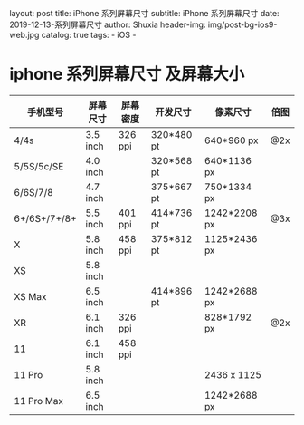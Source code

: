 layout:     post
title:      iPhone 系列屏幕尺寸
subtitle:   iPhone 系列屏幕尺寸
date:       2019-12-13-系列屏幕尺寸
author:     Shuxia
header-img: img/post-bg-ios9-web.jpg
catalog: true
tags:
    - iOS - 

# iphone 系列屏幕尺寸 及屏幕大小

| 手机型号 | 屏幕尺寸 | 屏幕密度 | 开发尺寸 | 像素尺寸 | 倍图 |
| --- | --- | --- | --- | --- | --- |
| 4/4s | 3.5 inch | 326 ppi | 320*480 pt<span class="Apple-tab-span" style="white-space:pre"></span> | 640*960 px | @2x |
| 5/5S/5c/SE | 4.0 inch |  | 320*568 pt | 640*1136 px |  |
| 6/6S/7/8 | 4.7 inch |  | 375*667 pt | 750*1334 px<span class="Apple-tab-span" style="white-space:pre"></span> |  |
| 6+/6S+/7+/8+ | 5.5 inch | 401 ppi | 414*736 pt<span class="Apple-tab-span" style="white-space:pre"></span> | 1242*2208 px | @3x |
| X<span class="Apple-tab-span" style="white-space:pre"></span> | 5.8 inch | 458 ppi | 375*812 pt<span class="Apple-tab-span" style="white-space:pre"></span> | 1125*2436 px |  |
| XS | 5.8 inch<span class="Apple-tab-span" style="white-space:pre"></span> |   |  |  |  |
| XS Max | 6.5 inch |  | 414*896 pt | 1242*2688 px |  |
| XR | 6.1 inch | 326 ppi |  | 828*1792 px | @2x |
| 11 | 6.1 inch | 458 ppi |  |   |  |
| 11 Pro | 5.8 inch |   |  | 2436 x 1125 |  |
| 11 Pro Max | 6.5 inch |   |  | 1242*2688 px |  |
